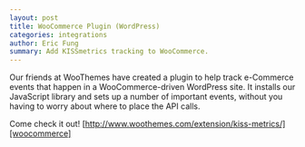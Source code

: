 ```yaml
---
layout: post
title: WooCommerce Plugin (WordPress)
categories: integrations
author: Eric Fung
summary: Add KISSmetrics tracking to WooCommerce.
---
```

Our friends at WooThemes have created a plugin to help track e-Commerce events that happen in a WooCommerce-driven WordPress site. It installs our JavaScript library and sets up a number of important events, without you having to worry about where to place the API calls.

Come check it out! [http://www.woothemes.com/extension/kiss-metrics/][woocommerce]



[woocommerce]: http://www.woothemes.com/extension/kiss-metrics/